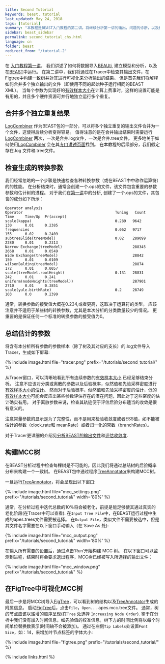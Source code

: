 ```yaml
---
title: Second Tutorial
keywords: beast, tutorial
last_updated: May 24, 2018
tags: [tutorial]
summary: "本教程是BEAST入门教程的第二讲。将继续分析第一讲的输出，问题的诊断，以及结果的总结。同时会介绍BEAST包里的logcombiner和treeannotator,以及其以外的应用程序Tracer和FigTree。"
sidebar: beast_sidebar
permalink: second_tutorial_chs.html
language: cn
folder: beast
redirect_from: "/tutorial-2"
---
```


在 [入门教程第一讲](first_tutorial)， 我们讲述了如何将数据导入[BEAUti](beauti), 建立模型和分析，以及在[BEAST](beast)中运行。
在第二讲中，我们将通过在Tracer中检查其输出文件，在Figtree中构建一致树并对其进行可视化来分析输出的结果。
但是首先我们将解释如何合并多个独立输出的文件（即使用不同的起始种子运行相同的BEAST XML）。
当每个参数为实现好的[有效样本大小](ess_tutorial)在计算上费事时，这样的设置可能是有用的，并且多个硬件资源可并行地独立运行多个重复。


## 合并多个独立重复结果
[LogCombiner](logcombiner) 作为BEAST包的一部分，可以将多个独立重复的输出文件合并为一个文件，这使得后续分析变得容易。
值得注意的是在合并输出结果时需要运行[LogCombiner](logcombiner) 两次，一次是合并.log文件，一次是合并.tree文件。
更多地关于如何使用[LogCombiner](logcombiner) 会在其[专门讲述页面](logcombiner)找到。
在本教程的后续部分，我们假定存在.log 文件和.tree文件。


## 检查生成的转换参数
我们经常忽略的一个步骤是快速检查各种转换参数（或在BEAST中中称作运算符）的的性能。
在分析结束时，通常会创建一个.ops的文件，该文件包含重要的参数参数和估计树的进程。
对于我们在[第一讲](first_tutorial)中的分析, 创建了一个.ops的文件，其包含的成分如下所示：

```
Operator analysis
Operator                                          Tuning   Count      Time     Time/Op  Pr(accept)
scale(kappa)                                      0.289   9642       130      0.01     0.2385      
frequencies                                       0.062   9717       155      0.02     0.2409      
subtreeSlide(treeModel)                           0.02    289099     2280     0.01     0.2313      
Narrow Exchange(treeModel)                                288345     2668     0.01     0.0549      
Wide Exchange(treeModel)                                  28842      150      0.01     0.0109      
wilsonBalding(treeModel)                                  28874      172      0.01     0.0057      
scale(treeModel.rootHeight)                       0.131   28831      242      0.01     0.241       
uniform(nodeHeights(treeModel))                           287901     2710     0.01     0.3851      
scale(yule.birthRate)                             0.2     28749      103      0.0      0.2399  
```

通常，转换参数的接受值大概在0.234,或者更高，这取决于运算符的类型。
应该注意并不适用于某些树的转换参数，尤其是本次分析的分类数量较少的情况。
更重要的是保证任何一个标准的转换参数的接受值为0。


## 总结估计的参数
将含有本分析所有参数的参数样本（除了树及其对应的支长）的.log文件导入Tracer，生成如下屏幕:

{% include image.html file="tracer.png" prefix="/tutorials/second_tutorial/" %}<br />

从Tracer窗口，可以清晰地看到所有连续参数的[有效样本大小](ess_tutorial) 已经足够结束分析。
注意不应该对分类或离散的参数以及后验概率，似然值和先验采样密度进行[有效样本大小的估计](ess_tutorial)。
然而对于后验概率，似然值和先验采样密度的估计，低的[有效样本大小](ess_tutorial)可能会反应出某些参数评估存在的潜在问题，因此对于这些密度的估计确实有用。
对于离散参数来说，检查其轨迹便于评估后验分布适当的收敛是很有意义的。

注意常量参数的显示是为了完整性，而不是用来检验收敛度或者ESS值，如不能被估计的参数（clock.rate和 meanRate）或者归一化的常数（branchRates）。

对于Tracer更详细的介绍见[分析BEAST的输出文件](analysing_beast_output)和[评估收敛度](tracer_convergence).


## 构建MCC树
在BEAST分析过程中检查每棵树是不可能的，因此我们将通过总结树的后验概率分布来构建一个一致树。
在BEAST包中通过程序[TreeAnnotator](treeannotator)来构建MCC树。

一旦运行[TreeAnnotator](treeannotator)，将会呈现出以下窗口:

{% include image.html file="mcc_settings.png" prefix="/tutorials/second_tutorial/" width='80%' %}<br />

通常，在分析过程中迭代总数的10%将会被老化，前提是能足够使其通过真实的老化阶段(在Tracer中可以查看).
在`Input Tree File`中，在BEAST运行过程中生成的apes.trees文件需要被选择。
在`Output File`，类似文件不需要被选中，但是其文件名字需要在以下窗口手动输入（在`Save As 处):

{% include image.html file="mcc_output.png" prefix="/tutorials/second_tutorial/" width='80%' %}<br />

在输入所有需要的设置后，通过点击‘Run’开始构建 MCC 树。
在以下窗口可以监测到进程，结束时将会要求退出程序，MCC树已经被写入所选择的输出文件：

{% include image.html file="mcc_window.png" prefix="/tutorials/second_tutorial/" %}<br />


## 在FigTree中可视化MCC树
最后一步是将MCC树导入[FigTree](figtree)，可以看到树的结构以及[TreeAnnotator](treeannotator)生成的附属信息。
启动[FigTree](figtree)后，点击`File`，`Open...` apes.mcc.tree文件。
通常，树的节点应该以递增的顺序呈现(在`Tree` 处选择 `Increasing Node Order`).
鉴于在分析中我们没有加入时间信息，如先验值的校准信息，树下方的时间比例将以每个时间单位替换数表示(时间轴不会被添加)。
通过在左侧`Tip Labels`处设置`Font Size`，如：14，来增加叶节点标签的字体大小:

{% include image.html file="figtree.png" prefix="/tutorials/second_tutorial/" %}<br />


{% include links.html %}

